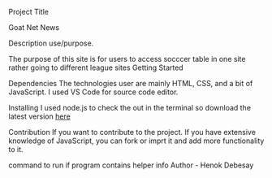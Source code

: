 Project Title

  Goat Net News
  
Description use/purpose.

  The purpose of this site is for users to access socccer table in one site rather going to different league sites
  Getting Started

Dependencies
  The technologies user are mainly HTML, CSS, and a bit of JavaScript.
  I used VS Code for source code editor.

Installing
  I used node.js to check the out in the terminal so download the latest version [here]([url](https://nodejs.org/en))

Contribution
  If you want to contribute to the project. If you have extensive knowledge of JavaScript, you can fork or imprt it and add more functionality to it.

command to run if program contains helper info
Author - Henok Debesay
